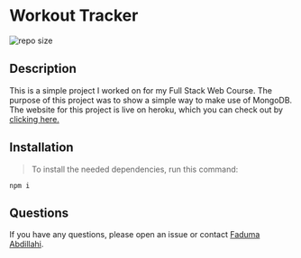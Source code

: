 # Workout Tracker
![repo size](https://img.shields.io/badge/repo%20size-327%20MB-blue)

## Description

This is a simple project I worked on for my Full Stack Web Course. The purpose of this project was to show a simple way to make use of MongoDB. The website for this project is live on heroku, which you can check out by [clicking here.]()

## Installation

>To install the needed dependencies, run this command:

```
npm i
```

## Questions

If you have any questions, please open an issue or contact [Faduma Abdillahi](https://github.com/Faduma92).

